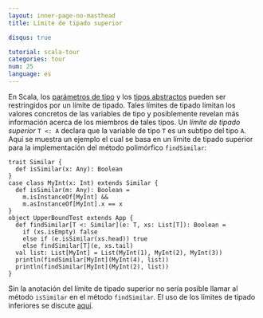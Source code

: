 ```yaml
---
layout: inner-page-no-masthead
title: Límite de tipado superior

disqus: true

tutorial: scala-tour
categories: tour
num: 25
language: es
---
```


En Scala, los [parámetros de tipo](generic-classes.html) y los [tipos abstractos](abstract-types.html) pueden ser restringidos por un límite de tipado. Tales límites de tipado limitan los valores concretos de las variables de tipo y posiblemente revelan más información acerca de los miembros de tales tipos. Un _límite de tipado superior_ `T <: A` declara que la variable de tipo `T` es un subtipo del tipo `A`.
Aquí se muestra un ejemplo el cual se basa en un límite de tipado superior para la implementación del método polimórfico `findSimilar`:

    trait Similar {
      def isSimilar(x: Any): Boolean
    }
    case class MyInt(x: Int) extends Similar {
      def isSimilar(m: Any): Boolean =
        m.isInstanceOf[MyInt] &&
        m.asInstanceOf[MyInt].x == x
    }
    object UpperBoundTest extends App {
      def findSimilar[T <: Similar](e: T, xs: List[T]): Boolean =
        if (xs.isEmpty) false
        else if (e.isSimilar(xs.head)) true
        else findSimilar[T](e, xs.tail)
      val list: List[MyInt] = List(MyInt(1), MyInt(2), MyInt(3))
      println(findSimilar[MyInt](MyInt(4), list))
      println(findSimilar[MyInt](MyInt(2), list))
    } 

Sin la anotación del límite de tipado superior no sería posible llamar al método `isSimilar` en el método `findSimilar`. El uso de los límites de tipado inferiores se discute [aquí](lower-type-bounds.html).
